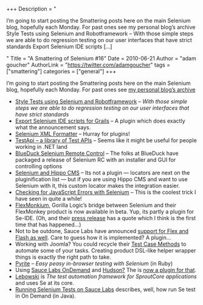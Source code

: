 +++
Description = "<p>I’m going to start posting the Smattering posts here on the main Selenium blog, hopefully each Monday. For past ones see my personal blog’s archive Style Tests using Selenium and Robotframework – With those simple steps we are able to do regression testing on our user interfaces that have strict standards Export Selenium IDE scripts […]</p>"
Title = "A Smattering of Selenium #16"
Date = 2010-06-21
Author = "adam goucher"
AuthorLink = "https://twitter.com/adamgoucher"
tags = ["smattering"]
categories = ["general"]
+++
<p>I&#8217;m going to start posting the Smattering posts here on the main Selenium blog, hopefully each Monday. For past ones see <a href="http://adam.goucher.ca/?s=a+smattering">my personal blog&#8217;s archive</a><br />
</p>
<ul>
<li><a href="http://blog.codecentric.de/en/2010/06/style-tests-mit-selenium-und-robotframework">Style Tests using Selenium and Robotframework</a> &#8211; <i>With those simple steps we are able to do regression testing on our user interfaces that have strict standards</i></li>
<li><a href="http://adhockery.blogspot.com/2010/06/export-selenium-ide-scripts-for-grails.html">Export Selenium IDE scripts for Grails</a> &#8211; A plugin which does exactly what the announcement says.</li>
<li><a href="https://addons.mozilla.org/en-US/firefox/addon/106193/">Selenium XML Formatter</a> &#8211; Hurray for plugins!</li>
<li><a href="http://testapi.codeplex.com/">TestApi &#8211; a library of Test APIs</a> &#8211; Seems like it might be useful for people working in .NET land</li>
<li><a href="http://sourceforge.net/projects/blueducksrc/">BlueDuck Selenium Remote Control</a> &#8211; The folks at BlueDuck have packaged a release of Selenium RC with an installer and GUI for controlling options</li>
<li><a href="http://wiki.onehippo.com/display/CMS7/Create+a+Selenium+test+case">Selenium and Hippo CMS</a> &#8211; Its not a plugin &#8212; locators are next on the pluginification list &#8212; but if you are using Hippo CMS and want to use Selenium with it, this custom locator makes the integration easier.</li>
<li><a href="http://www.silverwareconsulting.com/index.cfm/2010/6/7/Checking-for-JavaScript-Errors-with-Selenium">Checking for JavaScript Errors with Selenium</a> &#8211; This is the coolest trick I have seen in quite a while!</li>
<li><a href="http://www.gorillalogic.com/flexmonkium">FlexMonkium</a>, Gorilla Logic&#8217;s bridge between Selenium and their FlexMonkey product is now available in beta. Yup, its partly a plugin for Se-IDE. (Oh, and their <a href="http://eon.businesswire.com/portal/site/eon/permalink/?ndmViewId=news_view&amp;newsId=20100609005532&amp;newsLang=en">press release</a> has a quote which I think is the first time that has happened&#8230;)</li>
<li>Not to be outdone, Sauce Labs have announced <a href="http://saucelabs.com/flex">support for Flex and Flash as well</a>. Care to guess how it is implemented? A plugin&#8230;</li>
<li>Working with Joomla? You could recycle their <a href="http://docs.joomla.org/Selenium_Test_Case_Methods">Test Case Methods</a> to automate some of your tasks. Creating product DSL-like helper wrapper things is exactly the right path to take.</li>
<li><a href="http://mintdigital.github.com/pyrite/">Pyrite</a> &#8211; <i>Easy peasy in-browser testing with Selenium</i> (in Ruby)</li>
<li>Using <a href="http://saucelabs.com/products/sauce-ondemand">Sauce Labs OnDemand</a> and <a href="http://hudson-ci.org">Hudson?</a> The is <a href="http://wiki.hudson-ci.org/display/HUDSON/Sauce+OnDemand+Plugin">now a plugin for that</a>.</li>
<li><a href="http://github.com/FrozenCanuck/Lebowski">Lebowski</a> is <i>The test automation framework for SproutCore applications</i> and uses Se at its core.</li>
<li><a href="http://raibledesigns.com/rd/entry/running_selenium_tests_on_sauce">Running Selenium Tests on Sauce Labs</a> describes, well, how run Se test in On Demand (in Java).</li>
</ul>

